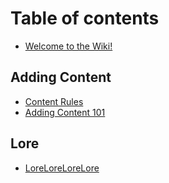 # Table of contents

* [Welcome  to the Wiki!](README.md)

## Adding Content

* [Content Rules](adding-content/content-rules.md)
* [Adding Content 101](adding-content/adding-content-101.md)

## Lore

* [LoreLoreLoreLore](lore/lorelorelorelore.md)
